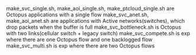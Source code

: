 make\_svc\_single.sh, make\_aoi\_single.sh, make\_ptcloud\_single.sh are Octopus applications with a single flow
make\_svc\_anet.sh, make\_aoi\_anet.sh are applications with Active networks(switches), which drop packets when the buffer is full
make\_svc\_bottleneck.sh is Octopus with two links(cellular switch + legacy switch)
make\_svc\_compete.sh is exp where there are one Octopus flow and one backlogged flow
make\_svc\_multi.sh is exp where there are two Octopus flows
